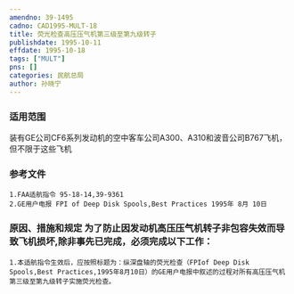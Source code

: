 ```yaml
---
amendno: 39-1495  
cadno: CAD1995-MULT-18  
title: 荧光检查高压压气机第三级至第九级转子  
publishdate: 1995-10-11  
effdate: 1995-10-18  
tags: ["MULT"]  
pns: []  
categories: 民航总局  
author: 孙晓宁  
---
```

  
### 适用范围  
装有GE公司CF6系列发动机的空中客车公司A300、A310和波音公司B767飞机，但不限于这些飞机  
  
<!--more-->  
### 参考文件  
    1.FAA适航指令 95-18-14,39-9361  
    2.GE用户电报 FPI of Deep Disk Spools,Best Practices 1995年 8月 10日  
  
### 原因、措施和规定 为了防止因发动机高压压气机转子非包容失效而导致飞机损坏,除非事先已完成，必须完成以下工作：  
    1.本适航指令生效后，应按照标题为：纵深盘轴的荧光检查（FPIof Deep Disk Spools,Best Practices,1995年8月10日）的GE用户电报中叙述的过程对所有高压压气机第三级至第九级转子实施荧光检查。  

